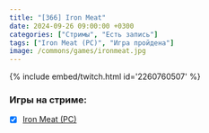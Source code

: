 ```yaml
---
title: "[366] Iron Meat"
date: 2024-09-26 09:00:00 +0300
categories: ["Стримы", "Есть запись"]
tags: ["Iron Meat (PC)", "Игра пройдена"]
image: /commons/games/ironmeat.jpg
---
```


{% include embed/twitch.html id='2260760507' %}

### Игры на стриме:
+ [x] [Iron Meat (PC)](/tags/iron-meat-pc)

